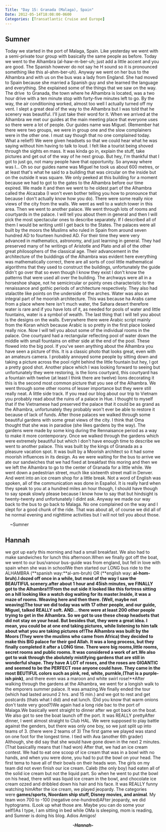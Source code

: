 ```yaml
---
Title: "Day 15: Granada (Malaga), Spain"
Date: 2012-05-14T18:08:00-0600
Categories: [Transatlantic Cruise and Europe]
---
```


## Sumner

Today we started in the port of Malaga, Spain. Like yesterday we went
with a semi-private tour group with basically the same people as before.
Today we went to the Alhambra (al-haw-m-ber-uh; just add a little accent
and you are good. The Spanish however do not say he H sound so it is
pronounced something like this al-ahm-ber-uh). Anyway we went on her bus
to the Alhambra and with us on the bus was a lady from England. She had
moved to Spain because she married a Spanish guy and she learned the
language and everything. She explained some of the things that we saw on
the way. The drive  to Granada, the town where he Alhambra is located,
was a two hour drive with a ten minute stop with forty-five minutes left
to go. By the way, the air conditioning worked, almost too well I
actually turned off my vent. I slept a great deal of the way to the
Alhambra but I was told that he scenery was beautiful. I'll just take
their word for it. When we arrived at the Alhambra we met our guides at
the main meeting place that everyone uses so there were a lot of people.
Our guides name was Miguel. (Remember hat there were two groups, we were
in group one and the slow complainers were in the other one. I must say
though that no one complained today. What a relief!) We were given
headsets so that we could hear what he was saying without him having to
talk to loud. I felt like a tourist being shoved through the sights en
mass. It was kinda go in, explain the stuff, take pictures and get out
of the way of he next group. But hey, I'm thankful that I got to just
go, not many people have that opportunity. So anyway where was I... Oh
so our guides name was Miguel he took us about 600 metres, or at least
that's what he said to a building that was circular on the inside but on
the outside it was square. We only peeked at this building for a moment
because we had to got to the gates to the Alhambra before our time
expired. We made it and then we went to he oldest part of the Alhambra
called the Alcazaba (I won't even bother telling you how to pronounce
that because I don't actually know how you do). There were some really
nice views of the city from the walls. We went as well to a watch tower
in this area. Then we went to another palace. We went through lots of
rooms and courtyards in the palace. I will tell you about them in
general and then I will pick the most spectacular ones to describe
separately. If I described all of them I would be writing until I get
back to the States. The palaces were all built by the moors the Muslims
who ruled in Spain from around seven hundred AD to fourteen hundred AD.
For their time they were very advanced in mathematics, astronomy, and
just learning in general. They had preserved many of he writings of
Aristotle and Plato and all of the other great philosophers of the
classical age. Their advancement in the architecture of the buiddings of
the Alhambra was evident here everything was mathematically correct,
there are all sorts of cool little mathematical algorithms that they
used to construct the buildings, unfortunately the guide didn't go over
that so even though I know they exist I don't know the patterns that
were used all over the building. The archways were all in a horseshoe
shape, not he semicircular or pointy ones characteristic to the
renaissance and gothic periods of architecture respectively. They also
had stalactite like points on the underside of the arches. Water was
also an integral part of he moorish architecture. This was because ha
Arabs came from a place where here isn't much water, the Sahara desert
therefore water is rare and if you have lots of it, as needed for pools
of water and little fountains, water is a symbol of wealth. The last
thing that I will tell you about is the designs on the walls. Everywhere
there were Arabic script mainly from the Koran which because Arabic is
so pretty in the first place looked really nice. Now I will tell you
about some of the individual rooms in the palace. One courtyard had a
rectangular reflecting pool of water down the middle with small
fountains on either side at the end of the pool. These flowed into the
big pool. If you've seen anything about the Alhambra you have seen a
picture of this. It is a classic photo that looks great, even with an
amateurs camera. I probably annoyed some people by sitting down and
taking a picture across the pool right behind the little fountain but
hey, I got a pretty good shot. Another place which I was looking forward
to seeing but unfortunately they were restoring, is the lions courtyard,
this courtyard has a fountain with twelve (at least I think there are
twelve) lions decorating it this is the second most common picture that
you see of the Alhambra. We went through some other rooms of lesser
importance but they were still really neat. A little side track. If you
read our blog about our trip to Vietnam you probably read about the
ruins of a palace in Hue. I thought to myself that if the Vietnamese had
preserved the palace that it could be as grand as the Alhambra,
unfortunately they probably won't ever be able to restore it because of
lack of funds. After those palaces we walked through some beautiful
gardens with some great views of the city. I think that Oma thought that
she was in paradise (she likes gardens by the way). The gardens were
made by some king during the Rennaisance period as a way to make it more
contemporary. Once we walked through the gardens which were extremely
beautiful but which I don't have enough time to describe we went to
another palace. This was built by the kings of Granada as a pleasure
vacation spot. It was built by a Moorish architect so it had some
moorish influences in its design. As we were waiting for the bus to
arrive we ate our sandwiches that we had fixed at breakfast this moring
and then we we left the Alhambra to go to the center of Granada for a
little while. We went down a pedestrian street, much like sixteenth
street mall in Denver. And went into an ice cream shop for a little
break. Not a word of English was spoken, all of the communication was
done in Español. It is really hard when they speak to you at a hundred
miles an hour though, I should have though to say speak slowly please
because I know how to say that but hindsight is twenty-twenty and
unfortunately I didnt ask. Anyway we made our way back to the bus to go
back to Malaga. No one complained on the way and I slept for a good
chunk of the ride. That was about all, of course we did all of he normal
evening and nighttime activities but I will not tell you about those.  

    \~Sumner

## Hannah

we got up early this morning and had a small breakfast. We also had to
make sandwiches for lunch this afternoon.When we finally got off the
boat, we went to our bus/vanour bus-guide was from england, but fell in
love with spain when she was in schoolWe then started our LONG bus ride
to the ALHAMBRA (**spanish way:**al-am-bruh) OR (**english
way: **al-hom-bruh).I dozed off once in a while, but most of the way I
saw the BEAUTIFUL scenery.after about 1 hour and 45ish minutes, we
FINALLY got to the Alhambra!!!From the out side it looked like this
fortress sitting on a hill looking like a watch dog waiting for its
master.Inside, it was a maze of rooms. Weaving here and then there.
(Well, maybe not weaving)The tour we did today was with 17 other people,
and our guide, Miguel, talked REALLY soft. AND... there were at least
200 other people trying to get in the Alhambra. So we got to use these
cheap headsets that did not stay on your head. But besides that, they
were a great idea. I mean, you could be at one end taking pictures,
while listening to him talk about what you are taking pictures of!The
Alhambra was built by the Moors (They were the muslims who came from
Africa) they decided to make this BIG palace for their god Allah. It was
a long process, but they finally completed it after a LONG time. There
were big rooms,little rooms, secret rooms and public rooms. It was
considered a work of art.We also got to wak through the abolutely
mistifying gardens that are still in wonderful shape. They have A LOT of
roses, and the roses are GIGANTIC and seemed to be the PERFECT rose
anyone could have. They came in the most BEUTIFUL colors such as **pink,
red, white, purnkle,**(That is a purple-ish pink)**, and there even was
a maroon and white swirl rose!**After walking through the gardens at the
Alhambra, we went for a longish walk to the emporers summer palace. It
was amazing.We finally ended the tour (which had lasted around 2 hrs.
and 15 min.) and we got to rest and get postcards (thats what I did) and
eat lunch. (Did you know that warm onions don't taste very good?)We
again had a long ride bac to the port of Malaga.We basically went
straight to dinner after we got back on the boat. We also got to see the
boat launch off the port. It was REALLY prettyAfter dinner, I went
almost straight to Club HAL. We were supposed to play battle against the
genders, but there was only one boy, so we just split up into teams of
3. (there were 2 teams of 3) The first game we played was stand on one
foot for the longest time. I tied with Ava (another 6th grader)
Although, she did say that she would have gone down in the next 2
minutes. (That basicallly means that I had won) After that, we had an
ice cream contest. We had to eat one scoop of ice cream that was in a
bowl with no hands, and when you were done, you had to put the bowl on
your head. The first tema to have all of their bowls on their heads won.
The girls on my team did not even finish our ice cream. Caleb (the only
boy) had eaten all of the solid ice cream but not the liquid part. So
when he went to put the bowl on his head, there wtill was liquid ice
cream in the bowl, and chocolate ice cream ozzed and dribbled down his
hair and his face. It was REALLY funny watching himAfter the ice cream,
we played jeopardy. The categories were **games/sports, Noordam ship
stuff, Disney movies, and animal**. My team won 700 to -100 (negative
one-hundred)AFter jeopardy, we did hyptograms. (Look up what those are.
Maybe you can do some your self!)As I type, I am sitting in bed while
OMa is sleeping, mom is reading, and Sumner is doing his blog. Adios
Amigos!  
  

<div align="CENTER">

***-Hannah-***

</div>
